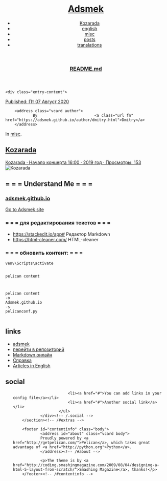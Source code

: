 <!DOCTYPE html>
<html lang="en">
<head>
        <meta charset="utf-8" />
        <title>README.md</title>
        <link rel="stylesheet" href="https://adsmek.github.io/theme/css/main.css" />
</head>

<body id="index" class="home">
<!-- <a href="http://github.com/adsmek/">
<img style="position: absolute; top: 0; right: 0; border: 0;" src="https://s3.amazonaws.com/github/ribbons/forkme_right_red_aa0000.png" alt="Fork me on GitHub" />
</a>
 -->
        <header id="banner" class="body">
                <h1><a href="https://adsmek.github.io/">Adsmek </a></h1>
                <nav><ul>
                    <li><a href="https://adsmek.github.io/pages/kozarada.html">Kozarada</a></li>
                    <li><a href="https://adsmek.github.io/category/english.html">english</a></li>
                    <li class="active"><a href="https://adsmek.github.io/category/misc.html">misc</a></li>
                    <li><a href="https://adsmek.github.io/category/posts.html">posts</a></li>
                    <li><a href="https://adsmek.github.io/category/translations.html">translations</a></li>
                </ul></nav>
        </header><!-- /#banner -->
<section id="content" class="body">
  <article>
    <header>
      <h1 class="entry-title">
        <a href="https://adsmek.github.io/drafts/readmemd.html" rel="bookmark"
           title="Permalink to README.md">README.md</a></h1>
    </header>

    <div class="entry-content">
<footer class="post-info">
        <abbr class="published" title="2020-08-07T00:00:00+02:00">
                Published: Пт 07 Август 2020
        </abbr>

        <address class="vcard author">
                By                         <a class="url fn" href="https://adsmek.github.io/author/dmitry.html">Dmitry</a>
        </address>
<p>In <a href="https://adsmek.github.io/category/misc.html">misc</a>.</p>

</footer><!-- /.post-info -->      <h2><a href="https://adsmek.github.io/pages/kozarada.html">Kozarada</a></h2>
<p><a href="https://www.facebook.com/pg/kozarada.live/videos/">Kozarada · Начало концерта 16:00 ·  2019 год · Просмотры: 153</a>
<img alt="Kozarada" src="https://scontent-cph2-1.xx.fbcdn.net/v/t15.5256-10/s640x640/64483647_399395037338155_4871404967149174784_n.jpg?_nc_cat=107&amp;_nc_sid=ad6a45&amp;_nc_ohc=UaAza8kMSJ8AX-GeEV1&amp;_nc_ht=scontent-cph2-1.xx&amp;oh=9c98022d50aa81e56f3d0678dbf4ccca&amp;oe=5F51F705"></p>
<h2>= = = Understand Me = = =</h2>
<h1><a href="https://adsmek.github.io/">adsmek.github.io</a></h1>
<p><a href="https://adsmek.github.io/">Go to Adsmek site</a></p>
<h1>= = = для редактирования текстов = = =</h1>
<ul>
<li><a href="https://stackedit.io/app#">https://stackedit.io/app#</a> Редактор Markdown</li>
<li><a href="https://html-cleaner.com/">https://html-cleaner.com/</a> HTML-cleaner</li>
</ul>
<h1>= = = обновить контент: = = =</h1>
<div class="highlight"><pre><span></span><code><span class="n">venv</span><span class="err">\</span><span class="n">Scripts</span><span class="err">\</span><span class="n">activate</span>

<span class="n">pelican</span> <span class="n">content</span>

<span class="n">pelican</span> <span class="n">content</span> <span class="o">-</span><span class="n">o</span> <span class="n">Adsmek</span><span class="p">.</span><span class="n">github</span><span class="p">.</span><span class="n">io</span> <span class="o">-</span><span class="n">s</span> <span class="n">pelicanconf</span><span class="p">.</span><span class="n">py</span>
</code></pre></div>
    </div><!-- /.entry-content -->

  </article>
</section>
        <section id="extras" class="body">
                <div class="blogroll">
                        <h2>links</h2>
                        <ul>
                            <li><a href="https://adsmek.github.io">adsmek</a></li>
                            <li><a href="https://github.com/Adsmek/Adsmek.github.io">перейти в репозиторий</a></li>
                            <li><a href="https://stackedit.io/app#">Markdown онлайн</a></li>
                            <li><a href="https://adsmek.github.io/unedtsarnd.html">Справка</a></li>
                            <li><a href="https://adsmek.github.io/tag/english.html">Articles in English</a></li>
                        </ul>
                </div><!-- /.blogroll -->
                <div class="social">
                        <h2>social</h2>
                        <ul>

                            <li><a href="#">You can add links in your config file</a></li>
                            <li><a href="#">Another social link</a></li>
                        </ul>
                </div><!-- /.social -->
        </section><!-- /#extras -->

        <footer id="contentinfo" class="body">
                <address id="about" class="vcard body">
                Proudly powered by <a href="http://getpelican.com/">Pelican</a>, which takes great advantage of <a href="http://python.org">Python</a>.
                </address><!-- /#about -->

                <p>The theme is by <a href="http://coding.smashingmagazine.com/2009/08/04/designing-a-html-5-layout-from-scratch/">Smashing Magazine</a>, thanks!</p>
        </footer><!-- /#contentinfo -->

</body>
</html>
